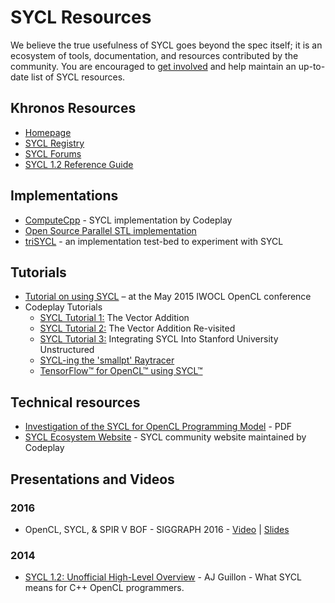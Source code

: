 # SYCL Resources
We believe the true usefulness of SYCL goes beyond the spec itself; it is an ecosystem of tools, documentation, and resources contributed by the community. You are encouraged to [get involved](https://github.com/KhronosGroup/Khronosdotorg) and help maintain an up-to-date list of SYCL resources.

## Khronos Resources
* [Homepage](https://www.khronos.org/sycl)
* [SYCL Registry](https://www.khronos.org/registry/sycl/)
* [SYCL Forums](https://forums.khronos.org/forumdisplay.php/87-OpenCL)
* [SYCL 1.2 Reference Guide](https://www.khronos.org/files/sycl/sycl-12-reference-card.pdf)

## Implementations
* [ComputeCpp](https://www.codeplay.com/products/computesuite/computecpp) - SYCL implementation by Codeplay
* [Open Source Parallel STL implementation](https://github.com/KhronosGroup/SyclParallelSTL)
* [triSYCL](https://github.com/amd/triSYCL) - an implementation test-bed to experiment with SYCL

## Tutorials
* [Tutorial on using SYCL](http://codeplaysoftware.github.io/iwocl2015/) – at the May 2015 IWOCL OpenCL conference
* Codeplay Tutorials
    - [SYCL Tutorial 1:](https://www.codeplay.com/portal/sycl-tutorial-1-the-vector-addition)  The Vector Addition
    - [SYCL Tutorial 2:](https://www.codeplay.com/portal/sycl-tutorial-2-the-vector-addition-re-visited) The Vector Addition Re-visited
    - [SYCL Tutorial 3:](https://www.codeplay.com/portal/sycl-tutorial-3-integrating-sycl-into-stanford-university-unstructured) Integrating SYCL Into Stanford University Unstructured
    - [SYCL-ing the 'smallpt' Raytracer](https://www.codeplay.com/portal/sycl-ing-the-smallpt-raytracer)
    - [TensorFlow™ for OpenCL™ using SYCL™](https://www.codeplay.com/portal/tensorflow™-for-opencl™-using-sycl™)

## Technical resources
* [Investigation of the SYCL for OpenCL Programming Model](https://static.ph.ed.ac.uk/dissertations/hpc-msc/2014-2015/Investigation%20of%20the%20SYCL%20for%20OpenCL%20Programming%20Model.pdf) - PDF
* [SYCL Ecosystem Website](http://sycl.tech/) - SYCL community website maintained by Codeplay

## Presentations and Videos
### 2016
* OpenCL, SYCL, & SPIR V BOF - SIGGRAPH 2016 - [Video](https://www.youtube.com/watch?v=TYp1d6yzHUQ) | [Slides](https://www.khronos.org/assets/uploads/developers/library/2016-siggraph/OpenCL-BOF-SIGGRAPH_Ju16.pdf)

### 2014
* [SYCL 1.2: Unofficial High-Level Overview](https://www.youtube.com/watch?v=-mEQhf8MeUI) - AJ Guillon - What SYCL means for C++ OpenCL programmers.
